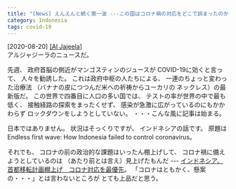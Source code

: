 ```yaml
---
title: "[News] えんえんと続く第一波 ---この国はコロナ禍の対応をどこで誤まったのか "
category: Indonesia
tags: covid-19
---
```


[2020-08-20] [[Al Jajeela]](https://www.aljazeera.com/news/2020/08/endless-wave-indonesia-failed-control-coronavirus-200820020259736.html)  
 アルジャジーラのニュースだ。

 先週、
政府首脳の側近がマンゴスティンのジュースが
COVID-19に効くと言って、
人々を勧誘した。
これは政府中枢の人たちによる、
一連のちょっと変わった治療法
（バナナの皮につつんだ米への祈祷からユーカリの
ネックレス）の最新版だ。
この世界で四番目に人口の多い国では、
テストの率が世界の中で最も低く、
接触経路の探索をまったくせず、
感染が急激に広がっているのにもかかわらず
ロックダウンをしようとしていない。
・・・こんな風に記事は始まる。

 日本ではありません。
状況はそっくりですが、
インドネシアの話です。
原題は Endless first wave:
How Indonesia failed to control coronavirus。

 それでも、
コロナの前の政治的な課題はいったん棚上げして、
コロナ禍に備えようとしているのは
（あたり前とは言え）見上げたもんだ ---
[インドネシア、首都移転計画棚上げ　コロナ対応を最優先](https://jp.reuters.com/article/indonesia-capital-idJPKCN25G039?feedType=mktg&feedName=topNews&WT.mc_id=Partner-Google)。
「コロナはともかく、懸案の・・・」とは言わないところが
とても上品だと思う。

